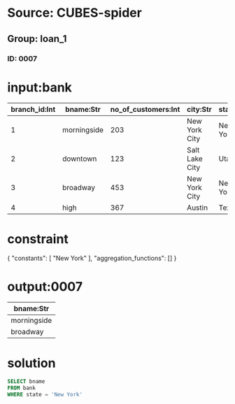 # Source: CUBES-spider
## Group: loan_1
### ID: 0007

# input:bank

| branch_id:Int | bname:Str | no_of_customers:Int | city:Str | state:Str |
|---|---|---|---|---|
| 1 | morningside | 203 | New York City | New York |
| 2 | downtown | 123 | Salt Lake City | Utah |
| 3 | broadway | 453 | New York City | New York |
| 4 | high | 367 | Austin | Texas |

# constraint

{
  "constants": [
    "New York"
  ],
  "aggregation_functions": []
}

# output:0007

| bname:Str |
|---|
| morningside |
| broadway |

# solution

```sql
SELECT bname
FROM bank
WHERE state = 'New York'
```

